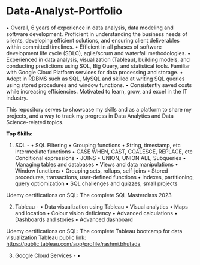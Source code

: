 # Data-Analyst-Portfolio

•	Overall, 6 years of experience in data analysis, data modeling and software development. Proficient in understanding the business needs of clients, developing efficient solutions, and ensuring client deliverables within committed timelines.
•	Efficient in all phases of software development life cycle (SDLC), agile/scrum and waterfall methodologies.
•	Experienced in data analysis, visualization (Tableau), building models, and conducting predictions using SQL, Big Query, and statistical tools. Familiar with Google Cloud Platform services for data processing and storage.
•	Adept in RDBMS such as SQL, MySQL and skilled at writing SQL queries using stored procedures and window functions.
•	Consistently saved costs while increasing efficiencies. Motivated to learn, grow, and excel in the IT industry.

This repository serves to showcase my skills and as a platform to share my projects, and a way to track my progress in Data Analytics and Data Science-related topics.

**Top Skills:**

1. SQL -
   • SQL Filtering
   • Grouping functions
   • String, timestamp, etc intermediate functions
   • CASE WHEN, CAST, COALESCE, REPLACE, etc Conditional expressions
   • JOINS
   • UNION, UNION ALL, Subqueries
   • Managing tables and databases
   • Views and data manipulations
   • Window functions
   • Grouping sets, rollups, self-joins
   • Stored procedures, transactions, user-defined functions
   • Indexes, partitioning, query optiomization
   • SQL challenges and quizzes, small projects

Udemy certifications on SQL: The complete SQL Masterclass 2023

2. Tableau -
   • Data visualization using Tableau
   • Visual analytics
   • Maps and location
   • Colour vision deficiency
   • Advanced calculations
   • Dashboards and stories
   • Advanced dashboard

Udemy certifications on SQL: The complete Tableau bootcamp for data visualization
Tableau public link: https://public.tableau.com/app/profile/rashmi.bhutada

3. Google Cloud Services -
   • 
